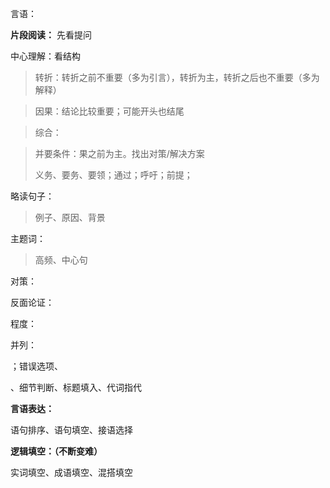 言语：





**片段阅读：** 先看提问

中心理解：看结构  

> 转折：转折之前不重要（多为引言），转折为主，转折之后也不重要（多为解释）

> 因果：结论比较重要；可能开头也结尾

> 综合：

> 并要条件：果之前为主。找出对策/解决方案
>
> 义务、要务、要领；通过；呼吁；前提；



略读句子：

> 例子、原因、背景

主题词：

> 高频、中心句



对策：

> 

反面论证：



程度：

并列：



；错误选项、

、细节判断、标题填入、代词指代



**言语表达：**

语句排序、语句填空、接语选择  



**逻辑填空：（不断变难）**

实词填空、成语填空、混搭填空  











